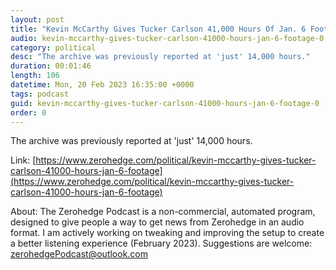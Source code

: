 ```yaml
---
layout: post
title: "Kevin McCarthy Gives Tucker Carlson 41,000 Hours Of Jan. 6 Footage"
audio: kevin-mccarthy-gives-tucker-carlson-41000-hours-jan-6-footage-0
category: political
desc: "The archive was previously reported at 'just' 14,000 hours."
duration: 00:01:46
length: 106
datetime: Mon, 20 Feb 2023 16:35:00 +0000
tags: podcast
guid: kevin-mccarthy-gives-tucker-carlson-41000-hours-jan-6-footage-0
order: 0
---
```

The archive was previously reported at 'just' 14,000 hours.

Link: [https://www.zerohedge.com/political/kevin-mccarthy-gives-tucker-carlson-41000-hours-jan-6-footage](https://www.zerohedge.com/political/kevin-mccarthy-gives-tucker-carlson-41000-hours-jan-6-footage)

About: The Zerohedge Podcast is a non-commercial, automated program, designed to give people a way to get news from Zerohedge in an audio format.  I am actively working on tweaking and improving the setup to create a better listening experience (February 2023).  Suggestions are welcome: [zerohedgePodcast@outlook.com](mailto:zerohedgePodcast@outlook.com)